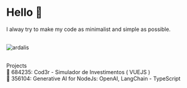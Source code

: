 # Hello 👋
I alway try to make my code as minimalist and simple as possible.

<br />
<div>
  <img align="center" src="https://github-readme-stats.vercel.app/api/top-langs/?username=mat98&layout=compact&hide=html&theme=dark" alt="ardalis" />
<div/>
<br />

Projects
<br>
🔹 684235: Cod3r - Simulador de Investimentos ( VUEJS )
<br>
🔹 356104: Generative AI for NodeJs: OpenAI, LangChain - TypeScript
